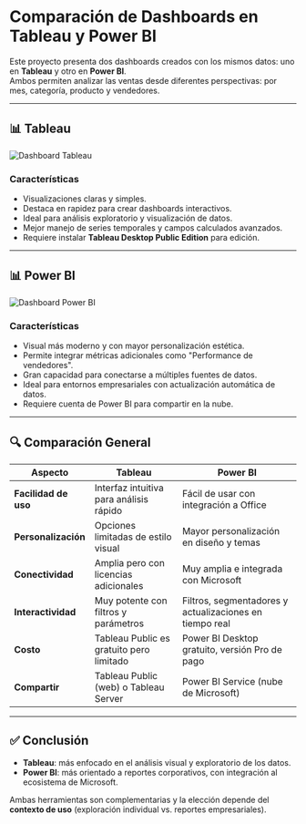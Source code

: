 # Comparación de Dashboards en Tableau y Power BI

Este proyecto presenta dos dashboards creados con los mismos datos: uno en **Tableau** y otro en **Power BI**.  
Ambos permiten analizar las ventas desde diferentes perspectivas: por mes, categoría, producto y vendedores.

---

## 📊 Tableau

![Dashboard Tableau](ruta/de/tu/imagen1.png)

### Características
- Visualizaciones claras y simples.
- Destaca en rapidez para crear dashboards interactivos.
- Ideal para análisis exploratorio y visualización de datos.
- Mejor manejo de series temporales y campos calculados avanzados.
- Requiere instalar **Tableau Desktop Public Edition** para edición.

---

## 📊 Power BI

![Dashboard Power BI](ruta/de/tu/imagen2.png)

### Características
- Visual más moderno y con mayor personalización estética.
- Permite integrar métricas adicionales como "Performance de vendedores".
- Gran capacidad para conectarse a múltiples fuentes de datos.
- Ideal para entornos empresariales con actualización automática de datos.
- Requiere cuenta de Power BI para compartir en la nube.

---

## 🔍 Comparación General

| Aspecto              | Tableau                                 | Power BI                                |
|----------------------|------------------------------------------|-----------------------------------------|
| **Facilidad de uso** | Interfaz intuitiva para análisis rápido  | Fácil de usar con integración a Office   |
| **Personalización**  | Opciones limitadas de estilo visual      | Mayor personalización en diseño y temas |
| **Conectividad**     | Amplia pero con licencias adicionales    | Muy amplia e integrada con Microsoft     |
| **Interactividad**   | Muy potente con filtros y parámetros     | Filtros, segmentadores y actualizaciones en tiempo real |
| **Costo**            | Tableau Public es gratuito pero limitado| Power BI Desktop gratuito, versión Pro de pago |
| **Compartir**        | Tableau Public (web) o Tableau Server   | Power BI Service (nube de Microsoft)    |

---

## ✅ Conclusión

- **Tableau**: más enfocado en el análisis visual y exploratorio de los datos.  
- **Power BI**: más orientado a reportes corporativos, con integración al ecosistema de Microsoft.  

Ambas herramientas son complementarias y la elección depende del **contexto de uso** (exploración individual vs. reportes empresariales).
